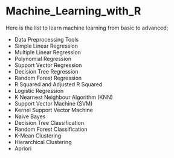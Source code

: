 # Machine_Learning_with_R
Here is the list to learn machine learning from basic to advanced;

- Data Preprocessing Tools
- Simple Linear Regression
- Multiple Linear Regression
- Polynomial Regression
- Support Vector Regression
- Decision Tree Regression
- Random Forest Regression
- R Squared and Adjusted R Squared
- Logistic Regression
- K Nearnest Neighbour Algorithm (KNN)
- Support Vector Machine (SVM)
- Kernel Support Vector Machine
- Naive Bayes
- Decision Tree Classification
- Random Forest Classification
- K-Mean Clustering
- Hierarchical Clustering
- Apriori
